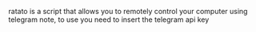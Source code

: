 ratato is a script that allows you to remotely control your computer using telegram
note, to use you need to insert the telegram api key

 

